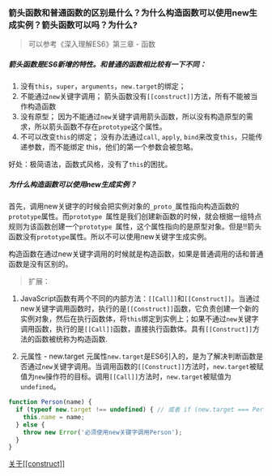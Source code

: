 ### 箭头函数和普通函数的区别是什么？为什么构造函数可以使用new生成实例？箭头函数可以吗？为什么?

> 可以参考《深入理解ES6》第三章 - 函数

##### 箭头函数是ES6新增的特性。和普通的函数相比较有一下不同：

1. 没有`this`，`super`，`arguments`，`new.target`的绑定；
2. 不能通过`new`关键字调用；
    箭头函数没有`[[construct]]`方法，所有不能被当作构造函数
3. 没有原型；
    因为不能通过`new`关键字调用箭头函数，所以没有构造原型的需求，所以箭头函数不存在`prototype`这个属性。
4. 不可以改变`this`的绑定；
    没有办法通过`call`, `apply`, `bind`来改变`this`，只能传递参数，而不能绑定 this，他们的第一个参数会被忽略。

好处：极简语法，函数式风格，没有了`this`的困扰。

##### 为什么构造函数可以使用new生成实例？

首先，调用new关键字的时候会把实例对象的`_proto_`属性指向构造函数的`prototype`属性。而`prototype `属性是我们创建新函数的时候，就会根据一组特点规则为该函数创建一个`prototype `属性，这个属性指向的是原型对象。但是!!箭头函数没有`prototype`属性。所以不可以使用new关键字生成实例。

构造函数在通过new关键字调用的时候就是构造函数，如果是普通调用的话和普通函数是没有区别的。

> 扩展：

1. JavaScript函数有两个不同的内部方法：`[[Call]]`和`[[Construct]]`。当通过new关键字调用函数时，执行的是`[[Construct]]`函数，它负责创建一个新的实例对象，然后在执行函数体，将`this`绑定到实例上；如果不通过`new`关键字调用函数，执行的是`[[Call]]`函数，直接执行函数体。具有`[[Construct]]`方法的函数被统称为构造函数.

2. 元属性 - new.target
元属性`new.target`是ES6引入的，是为了解决判断函数是否通过`new`关键字调用。当调用函数的`[[Construct]]`方法时，`new.target`被赋值为`new`操作符的目标。调用`[[Call]]`方法时，`new.target`被赋值为`undefined`。

```js
function Person(name) {
  if (typeof new.target !== undefined) { // 或者 if (new.target === Person)
    this.name = name;
  } else {
    throw new Error('必须使用new关键字调用Person');
  }
}
```

[关于[[construct]]](https://zhuanlan.zhihu.com/p/234536133)
